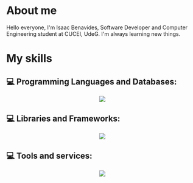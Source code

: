 # About me
Hello everyone, I'm Isaac Benavides, Software Developer and Computer Engineering student at CUCEI, UdeG. I'm always learning new things.

# My skills
## 💻 Programming Languages and Databases:
<p align="center">
    <img src="https://skillicons.dev/icons?i=py,js,ts,cpp,java,go,mysql,postgres" />
</p>

## 💻 Libraries and Frameworks:
<p align="center">
    <img src="https://skillicons.dev/icons?i=angular,react,nextjs,fastapi,flask,nestjs" />
</p>

## 💻 Tools and services:
<p align="center">
    <img src="https://skillicons.dev/icons?i=git,docker,kubernetes,azure" />
</p>
